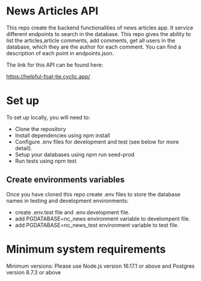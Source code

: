 # News Articles API

This repo create the backend functionalities of news articles app. It service different endpoints to search in the database. This repo gives the ability to list the articles,article comments, add comments, get all users in the database, which they are the author for each comment. You can find a description of each point in endpoints.json.

The link for this API can be found here:

https://helpful-foal-tie.cyclic.app/

# Set up

To set up locally, you will need to:

- Clone the repository
- Install dependencies using npm install
- Configure .env files for development and test (see below for more detail).
- Setup your databases using npm run seed-prod
- Run tests using npm test

## Create environments variables

Once you have cloned this repo create .env files to store the database names in testing and development environments:

- create .env.test file and .env.development file.
- add PGDATABASE=nc_news environment variable to develompent file.
- add PGDATABASE=nc_news_test environment variable to test file.

# Minimum system requirements

Minimum versions: Please use Node.js version 16.17.1 or above and Postgres version 8.7.3 or above
